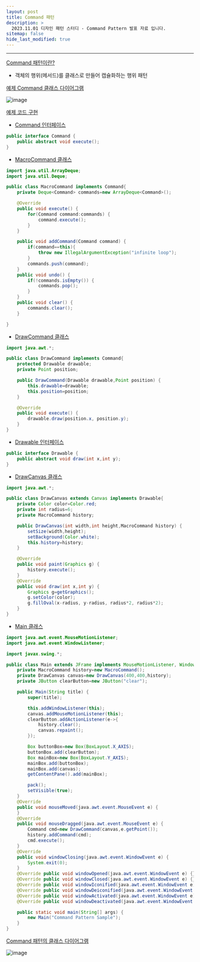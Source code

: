 ```yaml
---
layout: post
title: Command 패턴
description: >
  2023.11.01 디자인 패턴 스터디 - Command Pattern 발표 자료 입니다.
sitemap: false
hide_last_modified: true
---
```


---


[Command 패턴이란?](#Command-패턴이란?)
- 객체의 행위(메서드)를 클래스로 만들어 캡슐화하는 행위 패턴

[예제 Command 클래스 다이어그램](#예제-Command-클래스-다이어그램)

![image](https://github.com/inh2613/inh2613.github.io/assets/62206617/d986f458-a9fc-46ce-a2dc-76cc84a927d7)

[예제 코드 구현](#예제-코드-구현)

- [Command 인터페이스](#Command-인터페이스)

```java
public interface Command {
	public abstract void execute();
}

```
- [MacroCommand 클래스](#MacroCommand-클래스)

```java
import java.util.ArrayDeque;
import java.util.Deque;

public class MacroCommand implements Command{
	private Deque<Command> commands=new ArrayDeque<Command>();

	@Override
	public void execute() {
		for(Command command:commands) {
			command.execute();
		}
	}

	public void addCommand(Command command) {
		if(command==this){
			throw new IllegalArgumentException("infinite loop");
		}
		commands.push(command);
	}
	public void undo() {
		if(!commands.isEmpty()) {
			commands.pop();
		}
	}
	public void clear() {
		commands.clear();
	}

}

```
- [DrawCommand 클래스](#DrawCommand-클래스)

```java
import java.awt.*;

public class DrawCommand implements Command{
	protected Drawable drawable;
	private Point position;

	public DrawCommand(Drawable drawable,Point position) {
		this.drawable=drawable;
		this.position=position;
	}

	@Override
	public void execute() {
		drawable.draw(position.x, position.y);
	}
}

```
- [Drawable 인터페이스](#Drawable-인터페이스)

```java
public interface Drawable {
	public abstract void draw(int x,int y);
}

```
- [DrawCanvas 클래스](#DrawCanvas-클래스)

```java
import java.awt.*;

public class DrawCanvas extends Canvas implements Drawable{
	private Color color=Color.red;
	private int radius=6;
	private MacroCommand history;

	public DrawCanvas(int width,int height,MacroCommand history) {
		setSize(width,height);
		setBackground(Color.white);
		this.history=history;
	}

	@Override
	public void paint(Graphics g) {
		history.execute();
	}
	@Override
	public void draw(int x,int y) {
		Graphics g=getGraphics();
		g.setColor(color);
		g.fillOval(x-radius, y-radius, radius*2, radius*2);
	}
}


```
- [Main 클래스](#Main-클래스)

```java
import java.awt.event.MouseMotionListener;
import java.awt.event.WindowListener;

import javax.swing.*;

public class Main extends JFrame implements MouseMotionListener, WindowListener {
	private MacroCommand history=new MacroCommand();
	private DrawCanvas canvas=new DrawCanvas(400,400,history);
	private JButton clearButton=new JButton("clear");

	public Main(String title) {
		super(title);

		this.addWindowListener(this);
		canvas.addMouseMotionListener(this);
		clearButton.addActionListener(e->{
			history.clear();
			canvas.repaint();
		});

		Box buttonBox=new Box(BoxLayout.X_AXIS);
		buttonBox.add(clearButton);
		Box mainBox=new Box(BoxLayout.Y_AXIS);
		mainBox.add(buttonBox);
		mainBox.add(canvas);
		getContentPane().add(mainBox);

		pack();
		setVisible(true);
	}
	@Override
	public void mouseMoved(java.awt.event.MouseEvent e) {
	}
	@Override
	public void mouseDragged(java.awt.event.MouseEvent e) {
		Command cmd=new DrawCommand(canvas,e.getPoint());
		history.addCommand(cmd);
		cmd.execute();
	}
	@Override
	public void windowClosing(java.awt.event.WindowEvent e) {
		System.exit(0);
	}
	@Override public void windowOpened(java.awt.event.WindowEvent e) {}
	@Override public void windowClosed(java.awt.event.WindowEvent e) {}
	@Override public void windowIconified(java.awt.event.WindowEvent e) {}
	@Override public void windowDeiconified(java.awt.event.WindowEvent e) {}
	@Override public void windowActivated(java.awt.event.WindowEvent e) {}
	@Override public void windowDeactivated(java.awt.event.WindowEvent e) {}

	public static void main(String[] args) {
		new Main("Command Pattern Sample");
	}
}

```

[Command 패턴의 클래스 다이어그램](#Command-패턴의-클래스-다이어그램)

![image](https://github.com/inh2613/inh2613.github.io/assets/62206617/9b7b9c6d-78bb-4a5f-8737-e40273f8c10c)

